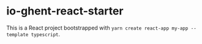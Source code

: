 # io-ghent-react-starter
This is a React project bootstrapped with `yarn create react-app my-app --template typescript`.
